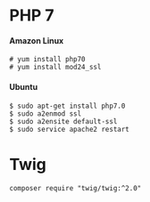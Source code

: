# PHP 7

#### Amazon Linux

```
# yum install php70
# yum install mod24_ssl
```

#### Ubuntu

```
$ sudo apt-get install php7.0
$ sudo a2enmod ssl
$ sudo a2ensite default-ssl
$ sudo service apache2 restart
```


# Twig

```
composer require "twig/twig:^2.0"
```
